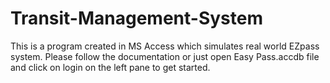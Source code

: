 # Transit-Management-System

This is a program created in MS Access which simulates real world EZpass system. Please follow the documentation or just open Easy Pass.accdb file and click on login on the left pane to get started.
